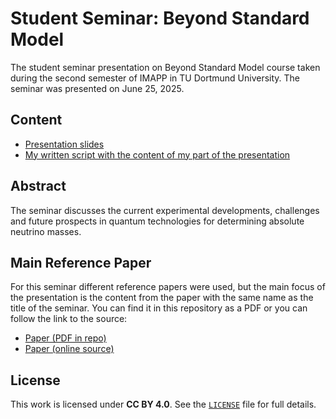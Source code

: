 # Student Seminar: Beyond Standard Model
The student seminar presentation on Beyond Standard Model course taken during the second semester of IMAPP in TU Dortmund University. 
The seminar was presented on June 25, 2025.

## Content
- [Presentation slides](BSM_seminar_slides.pdf)
- [My written script with the content of my part of the presentation](seminar_BSM_script.pdf) 

## Abstract
The seminar discusses the current experimental developments, challenges and future prospects in quantum technologies for determining absolute neutrino masses.

## Main Reference Paper
For this seminar different reference papers were used, but the main focus of the presentation is the content from the paper with the same name as the title of the seminar. You can find it in this repository as a PDF or you can follow the link to the source:
- [Paper (PDF in repo)](paper.pdf)
- [Paper (online source)](https://arxiv.org/abs/2412.06338#)

## License
This work is licensed under **CC BY 4.0**. See the [`LICENSE`](LICENSE) file for full details.

